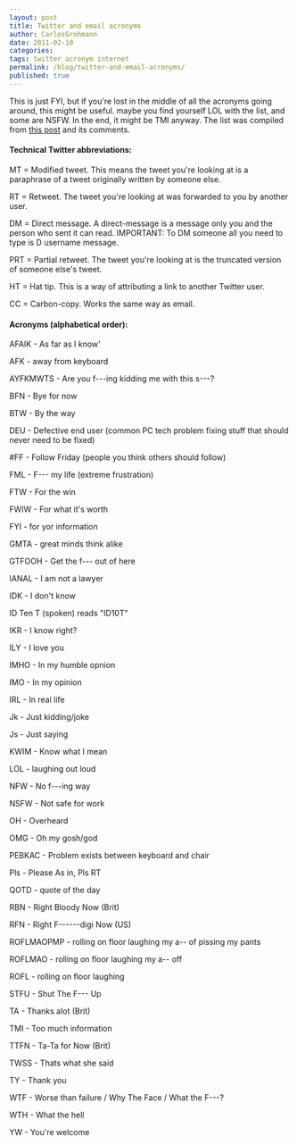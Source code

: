 ```yaml
---
layout: post
title: Twitter and email acronyms
author: CarlosGrohmann
date: 2011-02-10
categories: 
tags: twitter acronym internet
permalink: /blog/twitter-and-email-acronyms/
published: true
---
```



This is just FYI, but if you're lost in the middle of all the acronyms going around, this might be useful. maybe you find yourself LOL with the list, and some are NSFW. In the end, it might be TMI anyway. The list was compiled from [this post](http://www.businessinsider.com/twitter-abbreviations-2010-8#ixzz1DZ1LZMUL) and its comments.  

#### Technical Twitter abbreviations:  

MT = Modified tweet. This means the tweet you're looking at is a paraphrase of a tweet originally written by someone else.  

RT = Retweet. The tweet you're looking at was forwarded to you by another user.  

DM = Direct message. A direct-message is a message only you and the person who sent it can read. IMPORTANT: To DM someone all you need to type is D username message.  

PRT = Partial retweet. The tweet you're looking at is the truncated version of someone else's tweet.  

HT = Hat tip. This is a way of attributing a link to another Twitter user.  

CC = Carbon-copy. Works the same way as email.  

#### Acronyms (alphabetical order):  

AFAIK - As far as I know'  

AFK - away from keyboard  

AYFKMWTS - Are you f---ing kidding me with this s---?  

BFN - Bye for now   

BTW - By the way  

DEU - Defective end user (common PC tech problem fixing stuff that should never need to be fixed)  

\#FF - Follow Friday (people you think others should follow)  

FML - F--- my life (extreme frustration)  

FTW - For the win  

FWIW - For what it's worth  

FYI - for yor information  

GMTA - great minds think alike   

GTFOOH - Get the f--- out of here  

IANAL - I am not a lawyer  

IDK - I don't know  

ID Ten T (spoken) reads "ID10T"   

IKR - I know right?   

ILY - I love you   

IMHO - In my humble opnion   

IMO - In my opinion   

IRL - In real life   

Jk - Just kidding/joke   

Js - Just saying   

KWIM - Know what I mean   

LOL - laughing out loud   

NFW - No f---ing way   

NSFW - Not safe for work   

OH - Overheard   

OMG - Oh my gosh/god   

PEBKAC - Problem exists between keyboard and chair   

Pls - Please As in, Pls RT   

QOTD - quote of the day   

RBN - Right Bloody Now (Brit)   

RFN - Right F------digi Now (US)   

ROFLMAOPMP - rolling on floor laughing my a-- of pissing my pants   

ROFLMAO - rolling on floor laughing my a-- off   

ROFL - rolling on floor laughing   

STFU - Shut The F--- Up   

TA - Thanks alot (Brit)   

TMI - Too much information   

TTFN - Ta-Ta for Now (Brit)   

TWSS - Thats what she said   

TY - Thank you   

WTF - Worse than failure / Why The Face / What the F---?   

WTH - What the hell   

YW - You're welcome
